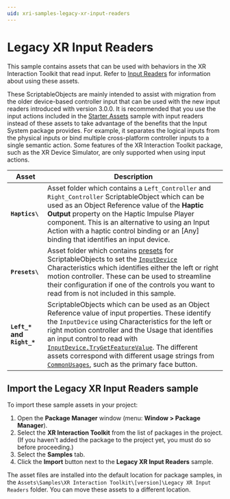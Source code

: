 ```yaml
---
uid: xri-samples-legacy-xr-input-readers
---
```

# Legacy XR Input Readers

This sample contains assets that can be used with behaviors in the XR Interaction Toolkit that read input. Refer to [Input Readers](xref:xri-input-readers#legacy-xr-input-readers) for information about using these assets.

These ScriptableObjects are mainly intended to assist with migration from the older device-based controller input that can be used with the new input readers introduced with version 3.0.0. It is recommended that you use the input actions included in the [Starter Assets](samples-starter-assets.md) sample with input readers instead of these assets to take advantage of the benefits that the Input System package provides. For example, it separates the logical inputs from the physical inputs or bind multiple cross-platform controller inputs to a single semantic action. Some features of the XR Interaction Toolkit package, such as the XR Device Simulator, are only supported when using input actions.

|**Asset**| **Description**|
|---|---|
|**`Haptics\`**|Asset folder which contains a `Left_Controller` and `Right_Controller` ScriptableObject which can be used as an Object Reference value of the **Haptic Output** property on the Haptic Impulse Player component. This is an alternative to using an Input Action with a haptic control binding or an [Any] binding that identifies an input device.|
|**`Presets\`**|Asset folder which contains [presets](https://docs.unity3d.com/Manual/Presets.html) for ScriptableObjects to set the [`InputDevice`](https://docs.unity3d.com/ScriptReference/XR.InputDevice.html) Characteristics which identifies either the left or right motion controller. These can be used to streamline their configuration if one of the controls you want to read from is not included in this sample.|
|**`Left_*` and `Right_*`**|ScriptableObjects which can be used as an Object Reference value of input properties. These identify the `InputDevice` using Characteristics for the left or right motion controller and the Usage that identifies an input control to read with [`InputDevice.TryGetFeatureValue`](https://docs.unity3d.com/ScriptReference/XR.InputDevice.TryGetFeatureValue.html). The different assets correspond with different usage strings from [`CommonUsages`](https://docs.unity3d.com/ScriptReference/XR.CommonUsages.html), such as the primary face button.|

<a name="import"></a>
## Import the Legacy XR Input Readers sample

To import these sample assets in your project:

1. Open the **Package Manager** window (menu: **Window > Package Manager**).
2. Select the **XR Interaction Toolkit** from the list of packages in the project. (If you haven't added the package to the project yet, you must do so before proceeding.)
3. Select the **Samples** tab.
4. Click the **Import** button next to the **Legacy XR Input Readers** sample.

The asset files are installed into the default location for package samples, in the `Assets\Samples\XR Interaction Toolkit\[version]\Legacy XR Input Readers` folder. You can move these assets to a different location.